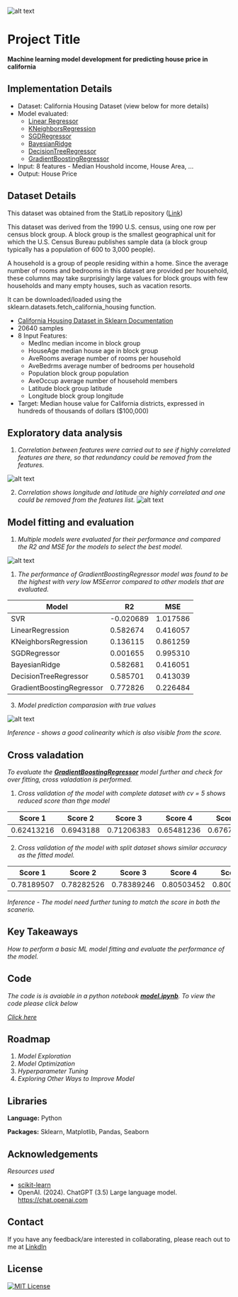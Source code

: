 ![alt text](https://github.com/sonti-roy/california_housing/blob/main/plots/scikit-learn-logo-small.png)


# Project Title
**Machine learning model development for predicting house price in california**


## Implementation Details

- Dataset: California Housing Dataset (view below for more details)
- Model evaluated: 
  - [Linear Regressor](https://scikit-learn.org/stable/modules/generated/sklearn.linear_model.LinearRegression.html)
  - [KNeighborsRegression](https://scikit-learn.org/stable/modules/generated/sklearn.neighbors.KNeighborsRegressor.html)
  - [SGDRegressor](https://scikit-learn.org/stable/modules/generated/sklearn.linear_model.SGDRegressor.html)
  - [BayesianRidge](https://scikit-learn.org/stable/modules/generated/sklearn.linear_model.BayesianRidge.html)
  - [DecisionTreeRegressor](https://scikit-learn.org/stable/modules/generated/sklearn.tree.DecisionTreeRegressor.html)
  - [GradientBoostingRegressor](https://scikit-learn.org/stable/modules/generated/sklearn.ensemble.GradientBoostingRegressor.html)
- Input: 8 features - Median Houshold income, House Area, ...
- Output: House Price

## Dataset Details

This dataset was obtained from the StatLib repository ([Link](https://www.dcc.fc.up.pt/~ltorgo/Regression/cal_housing.html))

This dataset was derived from the 1990 U.S. census, using one row per census block group. A block group is the smallest geographical unit for which the U.S. Census Bureau publishes sample data (a block group typically has a population of 600 to 3,000 people).

A household is a group of people residing within a home. Since the average number of rooms and bedrooms in this dataset are provided per household, these columns may take surprisingly large values for block groups with few households and many empty houses, such as vacation resorts.

It can be downloaded/loaded using the sklearn.datasets.fetch_california_housing function.

- [California Housing Dataset in Sklearn Documentation](https://scikit-learn.org/stable/modules/generated/sklearn.datasets.fetch_california_housing.html)
- 20640 samples
- 8 Input Features: 
    - MedInc median income in block group
    - HouseAge median house age in block group
    - AveRooms average number of rooms per household
    - AveBedrms average number of bedrooms per household
    - Population block group population
    - AveOccup average number of household members
    - Latitude block group latitude
    - Longitude block group longitude
- Target: Median house value for California districts, expressed in hundreds of thousands of dollars ($100,000)
## Exploratory data analysis

1. *Correlation between features were carried out to see if highly correlated features are there, so that redundancy could be removed from the features.* 

![alt text](https://github.com/sonti-roy/california_housing/blob/main/plots/correlation.png)

2. *Correlation shows longitude and latitude are highly correlated and one could be removed from the features list.*
![alt text](https://github.com/sonti-roy/california_housing/blob/main/plots/latitude_longitude_scatter_plot.png)

## Model fitting and evaluation

1. *Multiple models were evaluated for their performance and compared the R2 and MSE for the models to select the best model.*
   
![alt text](https://github.com/sonti-roy/california_housing/blob/main/plots/model_performance.png)

1. *The performance of GradientBoostingRegressor model was found to be the highest with very low MSEerror compared to other models that are evaluated.*

| Model                     | R2        | MSE      |
|----------------------------|----------|----------|
| SVR                        | -0.020689| 1.017586 |
| LinearRegression           | 0.582674 | 0.416057 |
| KNeighborsRegression       | 0.136115 | 0.861259 |
| SGDRegressor               | 0.001655 | 0.995310 |
| BayesianRidge              | 0.582681 | 0.416051 |
| DecisionTreeRegressor      | 0.585701 | 0.413039 |
| GradientBoostingRegressor  | 0.772826 | 0.226484 |

3. *Model prediction comparasion with true values*

![alt text](https://github.com/sonti-roy/california_housing/blob/main/plots/true_vs_prediction.png)

*Inference - shows a good colinearity which is also visible from the score.*

## Cross valadation

*To evaluate the **<u>GradientBoostingRegressor</u>** model further and check for over fitting, cross valadation is performed.*

1. *Cross validation of the model with complete dataset with cv = 5 shows reduced score than thge model*
        
| Score 1      | Score 2      | Score 3      | Score 4      | Score 5      |
|--------------|--------------|--------------|--------------|--------------|
| 0.62413216   | 0.6943188    | 0.71206383   | 0.65481236   | 0.67672756   |

2. *Cross validation of the model with split dataset shows similar accuracy as the fitted model.*

| Score 1      | Score 2      | Score 3      | Score 4      | Score 5      |
|--------------|--------------|--------------|--------------|--------------|
| 0.78189507   | 0.78282526   | 0.78389246   | 0.80503452   | 0.80055348   |

*Inference - The model need further tuning to match the score in both the scanerio.*

## Key Takeaways

*How to perform a basic ML model fitting and evaluate the performance of the model.*


## Code 

*The code is is avaiable in a python notebook **<u>model.ipynb</u>**. To view the code please click below*

[*Click here*](https://github.com/sonti-roy/california_housing/blob/main/model.ipynb)


## Roadmap

1. *Model Exploration*
2. *Model Optimization*
3. *Hyperparameter Tuning*
4. *Exploring Other Ways to Improve Model*

## Libraries 

**Language:** Python

**Packages:** Sklearn, Matplotlib, Pandas, Seaborn

## Acknowledgements

*Resources used* 

 - [scikit-learn](https://scikit-learn.org/stable/index.html)
 - OpenAI. (2024). ChatGPT (3.5) Large language model. https://chat.openai.com


## Contact

If you have any feedback/are interested in collaborating, please reach out to me at [LinkdIn](https://www.linkedin.com/in/sonti-roy-phd-8589b711a/)


## License

[![MIT License](https://img.shields.io/badge/License-MIT-green.svg)](https://choosealicense.com/licenses/mit/)

